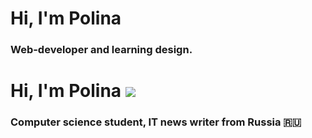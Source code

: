 # Hi, I'm Polina 
### Web-developer and learning design.
# Hi, I'm Polina ![](https://github.com/blackcater/blackcater/raw/main/images/Hi.gif) 
### Computer science student, IT news writer from Russia 🇷🇺

